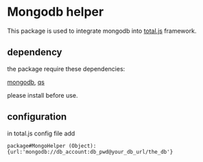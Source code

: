 # Mongodb helper #

This package is used to integrate mongodb into [total.js](https://github.com/totaljs/framework) framework.

## dependency ##

the package require these dependencies:

[mongodb](https://www.npmjs.com/package/mongodb),
[qs](https://www.npmjs.com/package/qs)

please install before use.

## configuration ##

in total.js config file add

`package#MongoHelper (Object): {url:'mongodb://db_account:db_pwd@your_db_url/the_db'}`



